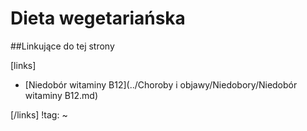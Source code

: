 # Dieta wegetariańska





##Linkujące do tej strony

[links]

- [Niedobór witaminy B12](../Choroby i objawy/Niedobory/Niedobór witaminy B12.md)


[/links]
!tag:
~

